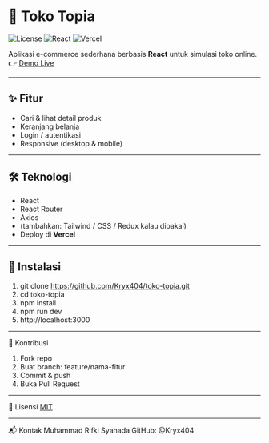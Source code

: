 # 🛒 Toko Topia


![License](https://img.shields.io/badge/license-MIT-blue.svg)
![React](https://img.shields.io/badge/react-18.2.0-61DAFB?logo=react)
![Vercel](https://img.shields.io/badge/deploy-vercel-black?logo=vercel)

Aplikasi e-commerce sederhana berbasis **React** untuk simulasi toko online.  
👉 [Demo Live](https://toko-topia.vercel.app)

---

## ✨ Fitur
- Cari & lihat detail produk  
- Keranjang belanja  
- Login / autentikasi  
- Responsive (desktop & mobile)  

---

## 🛠️ Teknologi
- React  
- React Router  
- Axios  
- (tambahkan: Tailwind / CSS / Redux kalau dipakai)  
- Deploy di **Vercel**

---

## 🚀 Instalasi
1.  git clone https://github.com/Kryx404/toko-topia.git
2.  cd toko-topia
3.  npm install
4.  npm run dev
5.  http://localhost:3000

---

🤝 Kontribusi
1.  Fork repo
2.  Buat branch: feature/nama-fitur
3.  Commit & push
4.  Buka Pull Request

---

📄 Lisensi
[MIT](./LICENSE)

---

📬 Kontak
Muhammad Rifki Syahada
GitHub: @Kryx404
